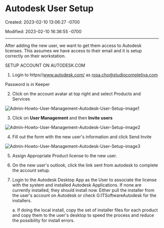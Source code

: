 # Autodesk User Setup

Created: 2023-02-10 13:06:27 -0700

Modified: 2023-02-10 16:36:55 -0700

---

After adding the new user, we want to get them access to Autodesk licenses. This assumes we have access to their email and it is setup correctly on their workstation.

SETUP ACCOUNT ON AUTODESK.COM

1. Login to https//www.autodesk.com/ as rosa.cho@studiocompletiva.com

Password is in Keeper

2. Click on the account avatar at top right and select Products and Services

![Admin-Howto-User-Management-Autodesk-User-Setup-image1](999-Archive/StudioCompletiva/attachment/Admin-Howto-User-Management-Autodesk-User-Setup-image1.png)

3. Click on **User Management** and then **Invite users**

![Admin-Howto-User-Management-Autodesk-User-Setup-image2](999-Archive/StudioCompletiva/attachment/Admin-Howto-User-Management-Autodesk-User-Setup-image2.png)

4. Fill out the form with the new user's information and click Send Invite

![Admin-Howto-User-Management-Autodesk-User-Setup-image3](999-Archive/StudioCompletiva/attachment/Admin-Howto-User-Management-Autodesk-User-Setup-image3.png)

5. Assign Appropriate Product license to the new user.
6. On the new user's outlook, click the link sent from autodesk to complete the account setup.
7. Login to the Autodesk Desktop App as the User to associate the license with the system and installed Autodesk Applications. If none are currently installed, they should install now. Either pull the installer from the user's account on Autodesk or check G:ITSoftwareAutodesk for the installers.

	a.  If doing the local install, copy the set of installer files for each product and copy them to the user's desktop to speed the process and reduce the possibility for install errors.
